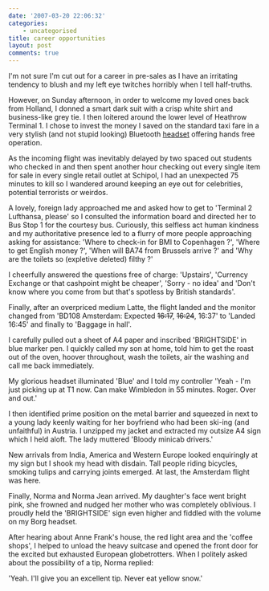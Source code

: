 ```yaml
---
date: '2007-03-20 22:06:32'
categories:
    - uncategorised
title: career opportunities
layout: post
comments: true
---
```


I'm not sure I'm cut out for a career in pre-sales as I have an
irritating tendency to blush and my left eye twitches horribly when I
tell half-truths.

However, on Sunday afternoon, in order to welcome my loved ones back
from Holland, I donned a smart dark suit with a crisp white shirt and
business-like grey tie. I then loitered around the lower level of
Heathrow Terminal 1. I chose to invest the money I saved on the standard
taxi fare in a very stylish (and not stupid looking) Bluetooth
[headset](http://www.carphonewarehouse.com/commerce/servlet/gben-pd-ProductAccessories?S=230&PN=MAIN.COMMERCE.ACCESSORIES.BLUETOOTH.HEADSETS&modelName=&manId=&modelId=&fullArticleName=MAIN.UK.INTERNET.PRODDISPLAY.PALETTES.BLUETOOTH.GLOBAL&subCatFullArticleName=MAIN.UK.INTERNET.PRODDISPLAY.PALETTES.BLUETOOTH.HEADSETS&subCategoryName=&categoryName=&parentPalette=&accessoryid=MOTWCPHFBT&accessoryName=Motorola%20H300%20Bluetooth%20headset)
offering hands free operation.

As the incoming flight was inevitably delayed by two spaced out students
who checked in and then spent another hour checking out every single
item for sale in every single retail outlet at Schipol, I had an
unexpected 75 minutes to kill so I wandered around keeping an eye out
for celebrities, potential terrorists or weirdos.

A lovely, foreign lady approached me and asked how to get to 'Terminal 2
Lufthansa, please' so I consulted the information board and directed her
to Bus Stop 1 for the courtesy bus. Curiously, this selfless act human
kindness and my authoritative presence led to a flurry of more people
approaching asking for assistance: 'Where to check-in for BMI to
Copenhagen ?', 'Where to get English money ?', 'When will BA74 from
Brussels arrive ?' and 'Why are the toilets so (expletive deleted)
filthy ?'

I cheerfully answered the questions free of charge: 'Upstairs',
'Currency Exchange or that cashpoint might be cheaper', 'Sorry - no
idea' and 'Don't know where you come from but that's spotless by British
standards'.

Finally, after an overpriced medium Latte, the flight landed and the
monitor changed from 'BD108 Amsterdam: Expected ~~16:17~~, ~~16:24~~,
16:37' to 'Landed 16:45' and finally to 'Baggage in hall'.

I carefully pulled out a sheet of A4 paper and inscribed 'BRIGHTSIDE' in
blue marker pen. I quickly called my son at home, told him to get the
roast out of the oven, hoover throughout, wash the toilets, air the
washing and call me back immediately.

My glorious headset illuminated 'Blue' and I told my controller 'Yeah -
I'm just picking up at T1 now. Can make Wimbledon in 55 minutes. Roger.
Over and out.'

I then identified prime position on the metal barrier and squeezed in
next to a young lady keenly waiting for her boyfriend who had been
ski-ing (and unfaithful) in Austria. I unzipped my jacket and extracted
my outsize A4 sign which I held aloft. The lady muttered 'Bloody minicab
drivers.'

New arrivals from India, America and Western Europe looked enquiringly
at my sign but I shook my head with disdain. Tall people riding
bicycles, smoking tulips and carrying joints emerged. At last, the
Amsterdam flight was here.

Finally, Norma and Norma Jean arrived. My daughter's face went bright
pink, she frowned and nudged her mother who was completely oblivious. I
proudly held the 'BRIGHTSIDE' sign even higher and fiddled with the
volume on my Borg headset.

After hearing about Anne Frank's house, the red light area and the
'coffee shops', I helped to unload the heavy suitcase and opened the
front door for the excited but exhausted European globetrotters. When I
politely asked about the possibility of a tip, Norma replied:

'Yeah. I'll give you an excellent tip. Never eat yellow snow.'
